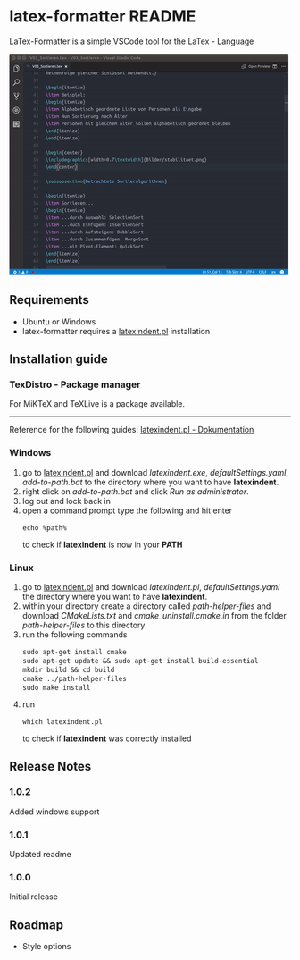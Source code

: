 
# latex-formatter README

LaTex-Formatter is a simple VSCode tool for the LaTex - Language

![Example](img/format_example.gif)

## Requirements

- Ubuntu or Windows
- latex-formatter requires a [latexindent.pl](https://github.com/cmhughes/latexindent.pl) installation

## Installation guide

### TexDistro - Package manager

For MiKTeX and TeXLive is a package available.

*****

Reference for the following guides: [latexindent.pl - Dokumentation](https://github.com/cmhughes/latexindent.pl/tree/master/documentation)
### Windows
1. go to [latexindent.pl](https://github.com/cmhughes/latexindent.pl) and download *latexindent.exe*, *defaultSettings.yaml*, *add-to-path.bat* to the directory where you want to have **latexindent**.
2. right click on *add-to-path.bat* and click *Run as administrator*.
3. log out and lock back in
4. open a command prompt type the following and hit enter
    ```
    echo %path%
    ``` 
    to check if **latexindent** is now in your **PATH**

### Linux
1. go to [latexindent.pl](https://github.com/cmhughes/latexindent.pl) and download *latexindent.pl*, *defaultSettings.yaml* the directory where you want to have **latexindent**.
2. within your directory create a directory called *path-helper-files* and download *CMakeLists.txt* and *cmake_uninstall.cmake.in* from the folder *path-helper-files* to this directory
3. run the following commands
    ```
    sudo apt-get install cmake
    sudo apt-get update && sudo apt-get install build-essential
    mkdir build && cd build
    cmake ../path-helper-files
    sudo make install
    ```
4. run
    ```
    which latexindent.pl
    ```
    to check if **latexindent** was correctly installed

## Release Notes

### 1.0.2

Added windows support

### 1.0.1

Updated readme

### 1.0.0

Initial release

## Roadmap

- Style options

